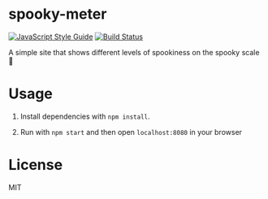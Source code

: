 # spooky-meter
[![JavaScript Style Guide](https://img.shields.io/badge/code%20style-standard-brightgreen.svg)](http://standardjs.com/)
[![Build Status](https://travis-ci.org/goibon/spooky-meter.svg?branch=master)](https://travis-ci.org/goibon/spooky-meter)

A simple site that shows different levels of spookiness on the spooky scale :ghost:

# Usage
1. Install dependencies with `npm install`.

1. Run with `npm start` and then open `localhost:8080` in your browser

# License
MIT
